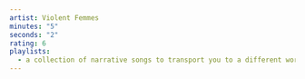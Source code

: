 ```yaml
---
artist: Violent Femmes
minutes: "5"
seconds: "2"
rating: 6
playlists:
  - a collection of narrative songs to transport you to a different world
---
```

